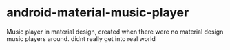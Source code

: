 # android-material-music-player
Music player in material design, created when there were no material design music players around. didnt really get into real world

